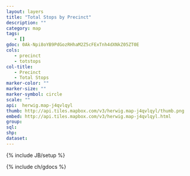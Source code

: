 ```yaml
---
layout: layers
title: "Total Stops by Precinct"
description: ""
category: map
tags: 
   - []
gdoc: 0Ak-Npi8oYB9PdGozRHhaM2Z5cFExTnh4dXNkZ05ZT0E
cols: 
   - precinct
   - totstops
col-title: 
   - Precinct
   - Total Stops
marker-color: ""
marker-size: ""
marker-symbol: circle
scale: ""
api:  herwig.map-j4qvlqyl
thumb: http://api.tiles.mapbox.com/v3/herwig.map-j4qvlqyl/thumb.png
embed: http://api.tiles.mapbox.com/v3/herwig.map-j4qvlqyl.html
group: 
sql: 
shp: 
dataset: 
---
```


{% include JB/setup %}
<div id='map'> </div>
<script type="text/javascript" src="http://api.tiles.mapbox.com/mapbox.js/v0.6.3/mapbox.js"> </script>
<link href='http://api.tiles.mapbox.com/mapbox.js/v0.6.3/mapbox.css' type='text/css' rel='stylesheet' media="all" />
{% include ch/gdocs %}
